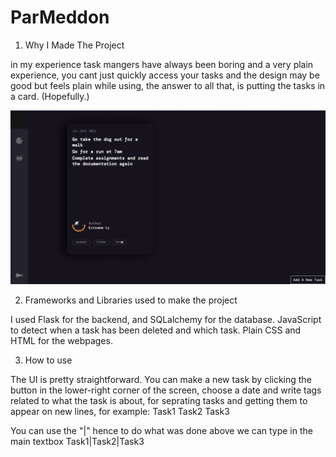 # ParMeddon

1. Why I Made The Project

in my experience task mangers have always been boring and a very plain experience, you cant just quickly access your tasks and the design may be good but feels plain while using, the answer to all that, is putting the tasks in a card. (Hopefully.)

![](6B17513F-190A-490A-910C-BC2503A45459_1_105_c.jpeg)


2. Frameworks and Libraries used to make the project 

I used Flask for the backend, and SQLalchemy for the database. JavaScript to detect when a task has been deleted and which task. Plain CSS and HTML for the webpages.

3. How to use

The UI is pretty straightforward. You can make a new task by clicking the button in the lower-right corner of the screen, choose a date and write tags related to what the task is about, for seprating tasks and getting them to appear on new lines, for example:
Task1
Task2
Task3

You can use the "|" hence to do what was done above we can type in the main textbox Task1|Task2|Task3

